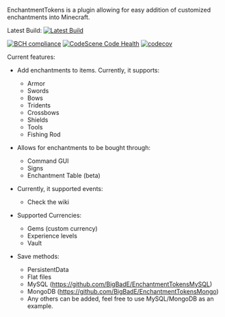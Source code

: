EnchantmentTokens is a plugin allowing for easy addition of customized enchantments into Minecraft.

Latest Build: 
[![Latest Build](https://travis-ci.com/BigBadE/EnchantmentTokens.svg?branch=master)](https://travis-ci.com/BigBadE/EnchantmentTokens)

[![BCH compliance](https://bettercodehub.com/edge/badge/BigBadE/EnchantmentTokens?branch=master)](https://bettercodehub.com/)
[![CodeScene Code Health](https://codescene.io/projects/6865/status-badges/code-health)](https://codescene.io/projects/6865)
[![codecov](https://codecov.io/gh/BigBadE/EnchantmentTokens/branch/master/graph/badge.svg?token=1hsnZMVMJQ)](https://codecov.io/gh/BigBadE/EnchantmentTokens)

Current features:
- Add enchantments to items. Currently, it supports:
    - Armor
    - Swords
    - Bows
    - Tridents
    - Crossbows
    - Shields
    - Tools
    - Fishing Rod
    
- Allows for enchantments to be bought through:
    - Command GUI
    - Signs
    - Enchantment Table (beta)
    
- Currently, it supported events:
    - Check the wiki
    
- Supported Currencies:
    - Gems (custom currency)
    - Experience levels
    - Vault

- Save methods:
    - PersistentData
    - Flat files
    - MySQL (https://github.com/BigBadE/EnchantmentTokensMySQL)
    - MongoDB  (https://github.com/BigBadE/EnchantmentTokensMongo)
    - Any others can be added, feel free to use MySQL/MongoDB as an example.
